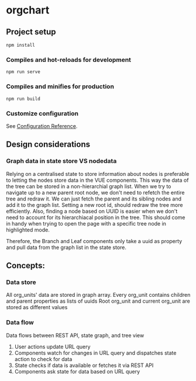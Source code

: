 # orgchart


## Project setup
```
npm install
```

### Compiles and hot-reloads for development
```
npm run serve
```

### Compiles and minifies for production
```
npm run build
```

### Customize configuration
See [Configuration Reference](https://cli.vuejs.org/config/).


## Design considerations

### Graph data in state store VS nodedata

Relying on a centralised state to store information about nodes is preferable to letting the nodes store data in the VUE components. This way the data of the tree can be stored in a non-hierarchial graph list. When we try to navigate up to a new parent root node, we don't need to refetch the entire tree and redraw it. We can just fetch the parent and its sibling nodes and add it to the graph list. Setting a new root id, should redraw the tree more efficiently.
Also, finding a node based on UUID is easier when we don't need to account for its hierarchiacal position in the tree. This should come in handy when trying to open the page with a specific tree node in highlighted mode.

Therefore, the Branch and Leaf components only take a uuid as property and pull data from the graph list in the state store.


## Concepts:

### Data store
All org_units' data are stored in graph array.
Every org_unit contains children and parent properties as lists of uuids
Root org_unit and current org_unit are stored as different values

### Data flow

Data flows between REST API, state graph, and tree view

1. User actions update URL query
2. Components watch for changes in URL query and dispatches state action to check for data
3. State checks if data is available or fetches it via REST API
4. Components ask state for data based on URL query



